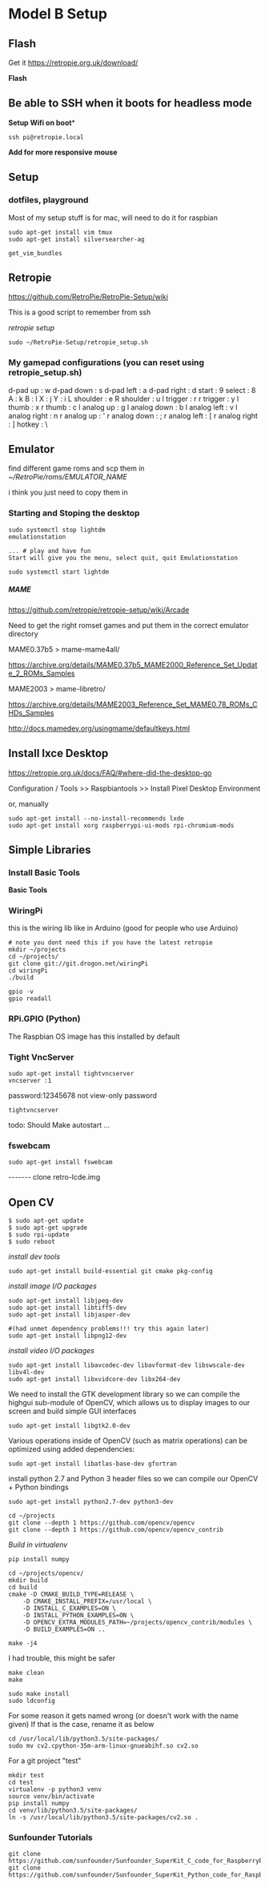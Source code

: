# Model B Setup 

## Flash

Get it
https://retropie.org.uk/download/

**Flash**

## Be able to SSH when it boots for headless mode

**Setup Wifi on boot***

```
ssh pi@retropie.local
```

**Add for more responsive mouse**

## Setup 

### dotfiles, playground

Most of my setup stuff is for mac, will need to do it for raspbian
```
sudo apt-get install vim tmux 
sudo apt-get install silversearcher-ag

get_vim_bundles
```



## Retropie 

https://github.com/RetroPie/RetroPie-Setup/wiki

This is a good script to remember from ssh

*retropie setup*

```
sudo ~/RetroPie-Setup/retropie_setup.sh
```


### My gamepad configurations (you can reset using retropie_setup.sh)

d-pad up       : w
d-pad down     : s
d-pad left     : a
d-pad right    : d
start          : 9
select         : 8
A              : k
B              : l
X              : j
Y              : i
L shoulder     : e
R shoulder     : u
l trigger      : r
r trigger      : y
l thumb        : x
r thumb        : c
l analog up    : g
l analog down  : b
l analog left  : v
l analog right : n
r analog up    : '
r analog down  : ;
r analog left  : [
r analog right : ]
hotkey         : \


## Emulator

find different game roms and scp them in *~/RetroPie/roms/EMULATOR_NAME*

i think you just need to copy them in

### Starting and Stoping the desktop

```
sudo systemctl stop lightdm
emulationstation

... # play and have fun
Start will give you the menu, select quit, quit Emulationstation

sudo systemctl start lightdm
```

##### MAME 

https://github.com/retropie/retropie-setup/wiki/Arcade

Need to get the right romset games and put them in the correct emulator directory

MAME0.37b5 > mame-mame4all/

https://archive.org/details/MAME0.37b5_MAME2000_Reference_Set_Update_2_ROMs_Samples

MAME2003 > mame-libretro/

https://archive.org/details/MAME2003_Reference_Set_MAME0.78_ROMs_CHDs_Samples

http://docs.mamedev.org/usingmame/defaultkeys.html


## Install lxce Desktop

https://retropie.org.uk/docs/FAQ/#where-did-the-desktop-go

Configuration / Tools >> Raspbiantools >> Install Pixel Desktop Environment

or, manually
```
sudo apt-get install --no-install-recommends lxde
sudo apt-get install xorg raspberrypi-ui-mods rpi-chromium-mods
```

## Simple Libraries

### Install Basic Tools

**Basic Tools**

### WiringPi

this is the wiring lib like in Arduino (good for people who use Arduino)

```
# note you dont need this if you have the latest retropie
mkdir ~/projects
cd ~/projects/
git clone git://git.drogon.net/wiringPi
cd wiringPi
./build

gpio -v 
gpio readall
```

### RPi.GPIO (Python)

The Raspbian OS image has this installed by default

### Tight VncServer
```
sudo apt-get install tightvncserver
vncserver :1
```
password:12345678
not view-only password


```
tightvncserver
```

todo: Should Make autostart ...


### fswebcam
```
sudo apt-get install fswebcam
```


------- clone retro-lcde.img



## Open CV

```
$ sudo apt-get update
$ sudo apt-get upgrade
$ sudo rpi-update
$ sudo reboot
```


*install dev tools*
```
sudo apt-get install build-essential git cmake pkg-config
```

*install image I/O packages*
```
sudo apt-get install libjpeg-dev 
sudo apt-get install libtiff5-dev 
sudo apt-get install libjasper-dev 

#(had unmet dependency problems!!! try this again later)  
sudo apt-get install libpng12-dev  
```

*install video I/O packages*
```
sudo apt-get install libavcodec-dev libavformat-dev libswscale-dev libv4l-dev
sudo apt-get install libxvidcore-dev libx264-dev
```

We need to install the GTK development library so we can compile the highgui
sub-module of OpenCV, which allows us to display images to our screen and build
simple GUI interfaces 

``` 
sudo apt-get install libgtk2.0-dev 
```

Various operations inside of OpenCV (such as matrix operations) can be
optimized using added dependencies:

```
sudo apt-get install libatlas-base-dev gfortran
```

install python 2.7 and Python 3 header files so we can compile our OpenCV + Python bindings

```
sudo apt-get install python2.7-dev python3-dev
```


```
cd ~/projects
git clone --depth 1 https://github.com/opencv/opencv
git clone --depth 1 https://github.com/opencv/opencv_contrib
```

*Build in virtualenv*


```
pip install numpy
```

```
cd ~/projects/opencv/
mkdir build
cd build
cmake -D CMAKE_BUILD_TYPE=RELEASE \
	-D CMAKE_INSTALL_PREFIX=/usr/local \
	-D INSTALL_C_EXAMPLES=ON \
	-D INSTALL_PYTHON_EXAMPLES=ON \
	-D OPENCV_EXTRA_MODULES_PATH=~/projects/opencv_contrib/modules \
	-D BUILD_EXAMPLES=ON ..
```

```
make -j4
```
I had trouble, this might be safer

```
make clean
make
```

```
sudo make install
sudo ldconfig
```

For some reason it gets named wrong (or doesn't work with the name given)
If that is the case, rename it as below
```
cd /usr/local/lib/python3.5/site-packages/
sudo mv cv2.cpython-35m-arm-linux-gnueabihf.so cv2.so
```

For a git project "test"

```
mkdir test
cd test
virtualenv -p python3 venv
source venv/bin/activate
pip install numpy
cd venv/lib/python3.5/site-packages/
ln -s /usr/local/lib/python3.5/site-packages/cv2.so .
```


### Sunfounder Tutorials

```
git clone https://github.com/sunfounder/Sunfounder_SuperKit_C_code_for_RaspberryPi.git
git clone https://github.com/sunfounder/Sunfounder_SuperKit_Python_code_for_RaspberryPi.git
```

